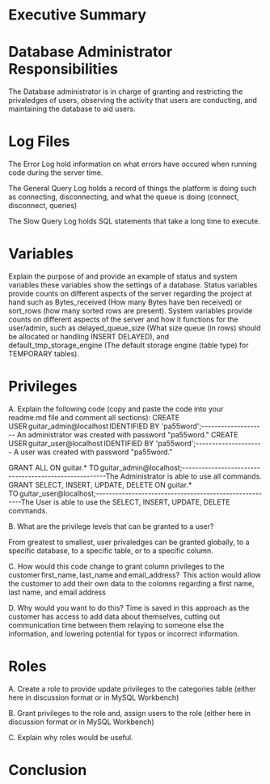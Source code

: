 # Executive Summary

# Database Administrator Responsibilities

The Database administrator is in charge of granting and restricting the privaledges of users, observing the activity that users are conducting, and maintaining the database to aid users.

# Log Files
 The Error Log hold information on what errors have occured when running code during the server time.

The General Query Log holds a record of things the platform is doing such as connecting, disconnecting, and what the queue is doing (connect, disconnect, queries)

The Slow Query Log holds SQL statements that take a long time to execute.
 
# Variables
 Explain the purpose of and provide an example of status and system variables
these variables show the settings of a database. Status variables provide counts on different aspects of the server regarding the project at hand such as Bytes_received (How many Bytes have ben received) or sort_rows (how many sorted rows are present). System variables provide counts on different aspects of the server and how it functions for the user/admin, such as delayed_queue_size (What size queue (in rows) should be allocated or handling INSERT DELAYED), and default_tmp_storage_engine (The default storage engine (table type) for TEMPORARY tables).

# Privileges


A. Explain the following code (copy and paste the code into your readme.md file and comment all sections):
CREATE USER guitar_admin@localhost IDENTIFIED BY 'pa55word';-------------------- An administrator was created with password "pa55word."
CREATE USER guitar_user@localhost IDENTIFIED BY 'pa55word';--------------------- A user was created with password "pa55word."

GRANT ALL
ON guitar.* 
TO guitar_admin@localhost;------------------------------------------------------The Administrator is able to use all commands.
GRANT SELECT, INSERT, UPDATE, DELETE
ON guitar.*
TO guitar_user@localhost;-------------------------------------------------------The User is able to use the SELECT, INSERT, UPDATE, DELETE commands.

B. What are the privilege levels that can be granted to a user?

  From greatest to smallest, user privaledges can be granted globally, to a specific database, to a specific table, or to a specific column.


C. How would this code change to grant column privileges to the
customer first_name, last_name and email_address? 
  This action would allow the customer to add their own data to the colomns regarding a first name, last name, and email address 

D. Why would you want to do this?
  Time is saved in this approach as the customer has access to add data about themselves, cutting out communication time between them relaying to someone else the information, and lowering potential for typos or incorrect information.

# Roles
 A. Create a role to provide update privileges to the categories table (either here in discussion format or in MySQL
Workbench)

 B. Grant privileges to the role and, assign users to the role (either here in discussion format or in MySQL
Workbench)

 C. Explain why roles would be useful.

# Conclusion 
